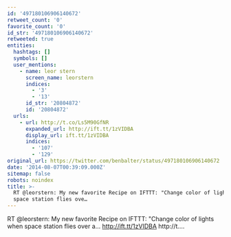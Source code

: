 ```yaml
---
id: '497180106906140672'
retweet_count: '0'
favorite_count: '0'
id_str: '497180106906140672'
retweeted: true
entities:
  hashtags: []
  symbols: []
  user_mentions:
    - name: leor stern
      screen_name: leorstern
      indices:
        - '3'
        - '13'
      id_str: '20804872'
      id: '20804872'
  urls:
    - url: http://t.co/Ls5M90GfNR
      expanded_url: http://ift.tt/1zVIDBA
      display_url: ift.tt/1zVIDBA
      indices:
        - '107'
        - '129'
original_url: https://twitter.com/benbalter/status/497180106906140672
date: '2014-08-07T00:39:09.000Z'
sitemap: false
robots: noindex
title: >-
  RT @leorstern: My new favorite Recipe on IFTTT: "Change color of lights when
  space station flies ove…
---
```


RT @leorstern: My new favorite Recipe on IFTTT: "Change color of lights when space station flies over a... http://ift.tt/1zVIDBA http://t.…